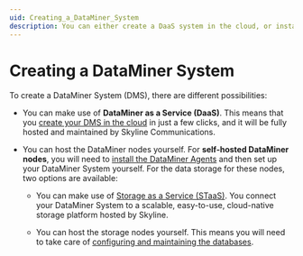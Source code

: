 ```yaml
---
uid: Creating_a_DataMiner_System
description: You can either create a DaaS system in the cloud, or install and set up a self-hosted DMS, using either STaaS or self-hosted storage nodes.
---
```


# Creating a DataMiner System

To create a DataMiner System (DMS), there are different possibilities:

- You can make use of **DataMiner as a Service (DaaS)**. This means that you [create your DMS in the cloud](xref:Creating_a_DMS_in_the_cloud) in just a few clicks, and it will be fully hosted and maintained by Skyline Communications.

- You can host the DataMiner nodes yourself. For **self-hosted DataMiner nodes**, you will need to [install the DataMiner Agents](xref:Installing_a_DataMiner_Agent) and then set up your DataMiner System yourself. For the data storage for these nodes, two options are available:

  - You can make use of [Storage as a Service (STaaS)](xref:STaaS). You connect your DataMiner System to a scalable, easy-to-use, cloud-native storage platform hosted by Skyline.

  - You can host the storage nodes yourself. This means you will need to take care of [configuring and maintaining the databases](xref:Configuring_dedicated_clustered_storage).
